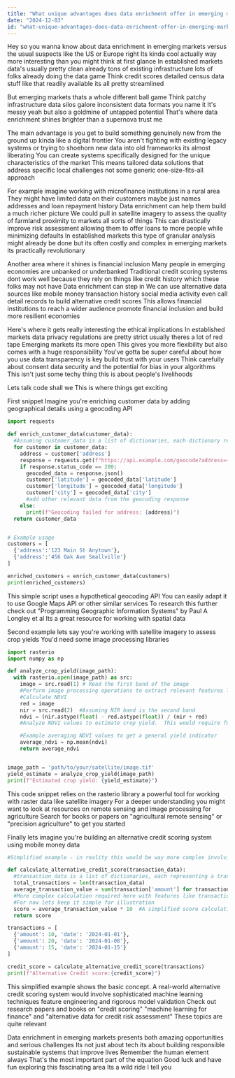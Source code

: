 ```yaml
---
title: "What unique advantages does data enrichment offer in emerging markets compared to established economies?"
date: "2024-12-03"
id: "what-unique-advantages-does-data-enrichment-offer-in-emerging-markets-compared-to-established-economies"
---
```


Hey so you wanna know about data enrichment in emerging markets versus the usual suspects like the US or Europe right  Its kinda cool actually way more interesting than you might think at first glance  In established markets data's usually pretty clean already tons of existing infrastructure lots of folks already doing the data game  Think credit scores detailed census data  stuff like that readily available  its all pretty streamlined  

But emerging markets thats a whole different ball game  Think patchy infrastructure data silos galore inconsistent data formats you name it  It's messy yeah but also a goldmine of untapped potential  That's where data enrichment shines brighter than a supernova trust me


The main advantage is you get to build something genuinely new from the ground up kinda like a digital frontier  You aren't fighting with existing legacy systems or trying to shoehorn new data into old frameworks its almost liberating  You can create systems specifically designed for the unique characteristics of the market  This means tailored data solutions that address specific local challenges not some generic one-size-fits-all approach


For example  imagine working with microfinance institutions in a rural area  They might have limited data on their customers maybe just names addresses and loan repayment history  Data enrichment can help them build a much richer picture  We could pull in satellite imagery to assess the quality of farmland proximity to markets all sorts of things  This can drastically improve risk assessment allowing them to offer loans to more people while minimizing defaults   In established markets this type of granular analysis might already be done but its often costly and complex in emerging markets its practically revolutionary


Another area where it shines is financial inclusion  Many people in emerging economies are unbanked or underbanked   Traditional credit scoring systems dont work well because they rely on things like credit history which these folks may not have  Data enrichment can step in  We can use alternative data sources like mobile money transaction history social media activity even call detail records  to build alternative credit scores  This allows financial institutions to reach a wider audience promote financial inclusion  and build more resilient economies


Here's where it gets really interesting  the ethical implications  In established markets data privacy regulations are pretty strict usually theres a lot of red tape  Emerging markets its more open  This gives you more flexibility but also comes with a huge responsibility  You've gotta be super careful about how you use data  transparency is key  build trust with your users  Think carefully about consent data security and the potential for bias in your algorithms  This isn't just some techy thing this is about people's livelihoods  


Lets talk code shall we This is where things get exciting


First snippet  Imagine you're enriching customer data by adding geographical details using a geocoding API

```python
import requests

def enrich_customer_data(customer_data):
  #Assuming customer_data is a list of dictionaries, each dictionary representing a customer 
  for customer in customer_data:
    address = customer['address']
    response = requests.get(f"https://api.example.com/geocode?address={address}")  #Replace with your geocoding API
    if response.status_code == 200:
      geocoded_data = response.json()
      customer['latitude'] = geocoded_data['latitude']
      customer['longitude'] = geocoded_data['longitude']
      customer['city'] = geocoded_data['city']
      #add other relevant data from the geocoding response
    else:
      print(f"Geocoding failed for address: {address}")
  return customer_data


# Example usage
customers = [
  {'address':'123 Main St Anytown'},
  {'address':'456 Oak Ave Smallville'}
]

enriched_customers = enrich_customer_data(customers)
print(enriched_customers)


```
This simple script uses a hypothetical geocoding API  You can easily adapt it to use  Google Maps API  or other similar services  To research this further check out  "Programming Geographic Information Systems"  by  Paul A Longley et al  Its a great resource for working with spatial data


Second example lets say you're working with satellite imagery to assess crop yields  You'd need some image processing libraries


```python
import rasterio
import numpy as np

def analyze_crop_yield(image_path):
  with rasterio.open(image_path) as src:
    image = src.read(1) # Read the first band of the image
    #Perform image processing operations to extract relevant features like NDVI (Normalized Difference Vegetation Index)
    #Calculate NDVI
    red = image
    nir = src.read(2)  #Assuming NIR band is the second band
    ndvi = (nir.astype(float) - red.astype(float)) / (nir + red)
    #Analyze NDVI values to estimate crop yield.  This would require further image analysis techniques.

    #Example averaging NDVI values to get a general yield indicator
    average_ndvi = np.mean(ndvi)
    return average_ndvi


image_path = 'path/to/your/satellite/image.tif'
yield_estimate = analyze_crop_yield(image_path)
print(f"Estimated crop yield: {yield_estimate}")

```
This code snippet relies on the rasterio library a powerful tool for working with raster data like satellite imagery  For a deeper understanding you might want to look at resources on remote sensing and image processing for agriculture  Search for books or papers on "agricultural remote sensing" or "precision agriculture" to get you started


Finally lets imagine you're building an alternative credit scoring system using mobile money data


```python
#Simplified example - in reality this would be way more complex involving machine learning algorithms

def calculate_alternative_credit_score(transaction_data):
  #transaction_data is a list of dictionaries, each representing a transaction
  total_transactions = len(transaction_data)
  average_transaction_value = sum(transaction['amount'] for transaction in transaction_data)/ total_transactions if total_transactions > 0 else 0
  #More complex calculation required here with features like transaction frequency repayment history etc
  #For now lets keep it simple for illustration
  score = average_transaction_value * 10  #A simplified score calculation
  return score

transactions = [
  {'amount': 10, 'date': '2024-01-01'},
  {'amount': 20, 'date': '2024-01-08'},
  {'amount': 15, 'date': '2024-01-15'}
]

credit_score = calculate_alternative_credit_score(transactions)
print(f"Alternative Credit score:{credit_score}")
```
This simplified example shows the basic concept.  A real-world alternative credit scoring system would involve sophisticated machine learning techniques feature engineering and rigorous model validation  Check out research papers and books on "credit scoring" "machine learning for finance" and  "alternative data for credit risk assessment"   These topics are quite relevant


Data enrichment in emerging markets presents both amazing opportunities and serious challenges  Its not just about tech its about building responsible sustainable systems that improve lives  Remember the human element always  That's the most important part of the equation  Good luck and have fun exploring this fascinating area  Its a wild ride I tell you
